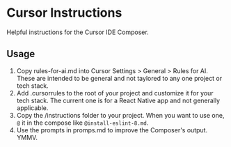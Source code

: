 # Cursor Instructions

Helpful instructions for the Cursor IDE Composer.

## Usage

1. Copy rules-for-ai.md into Cursor Settings > General > Rules for AI. These are intended to be general and not taylored to any one project or tech stack.
2. Add .cursorrules to the root of your project and customize it for your tech stack. The current one is for a React Native app and not generally applicable.
3. Copy the /instructions folder to your project. When you want to use one, `@` it in the compose like `@install-eslint-8.md`.
4. Use the prompts in promps.md to improve the Composer's output. YMMV.
